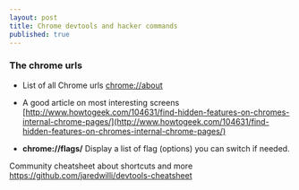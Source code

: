```yaml
---
layout: post
title: Chrome devtools and hacker commands
published: true
---
```


### The chrome  urls

* List of all Chrome urls [chrome://about](chrome://about)

* A good article on most interesting screens [http://www.howtogeek.com/104631/find-hidden-features-on-chromes-internal-chrome-pages/](http://www.howtogeek.com/104631/find-hidden-features-on-chromes-internal-chrome-pages/)

* **chrome://flags/**
Display a list of flag (options) you can switch if needed.

Community cheatsheet  about shortcuts and more
https://github.com/jaredwilli/devtools-cheatsheet
